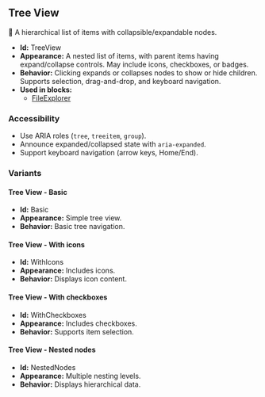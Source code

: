## Tree View
🌳 A hierarchical list of items with collapsible/expandable nodes.
- **Id:** TreeView
- **Appearance:** A nested list of items, with parent items having expand/collapse controls. May include icons, checkboxes, or badges.
- **Behavior:** Clicking expands or collapses nodes to show or hide children. Supports selection, drag-and-drop, and keyboard navigation.
- **Used in blocks:**
  - [FileExplorer](blocks.md#file-explorer)
### Accessibility
- Use ARIA roles (`tree`, `treeitem`, `group`).
- Announce expanded/collapsed state with `aria-expanded`.
- Support keyboard navigation (arrow keys, Home/End).

### Variants
#### Tree View - **Basic**
- **Id:** Basic
- **Appearance:** Simple tree view.
- **Behavior:** Basic tree navigation.
#### Tree View - **With icons**
- **Id:** WithIcons
- **Appearance:** Includes icons.
- **Behavior:** Displays icon content.
#### Tree View - **With checkboxes**
- **Id:** WithCheckboxes
- **Appearance:** Includes checkboxes.
- **Behavior:** Supports item selection.
#### Tree View - **Nested nodes**
- **Id:** NestedNodes
- **Appearance:** Multiple nesting levels.
- **Behavior:** Displays hierarchical data.
